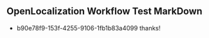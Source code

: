 ## OpenLocalization Workflow Test MarkDown
* b90e78f9-153f-4255-9106-1fb1b83a4099 thanks!

<!--HONumber=Aug16_HO4-->


